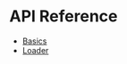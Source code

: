 # API Reference

- [Basics](https://github.com/abschill/html-chunk-loader/blob/0.5.x/docs/tutorials/basics.md)
- [Loader](https://github.com/abschill/html-chunk-loader/blob/0.5.x/docs/tutorials/loader.md)